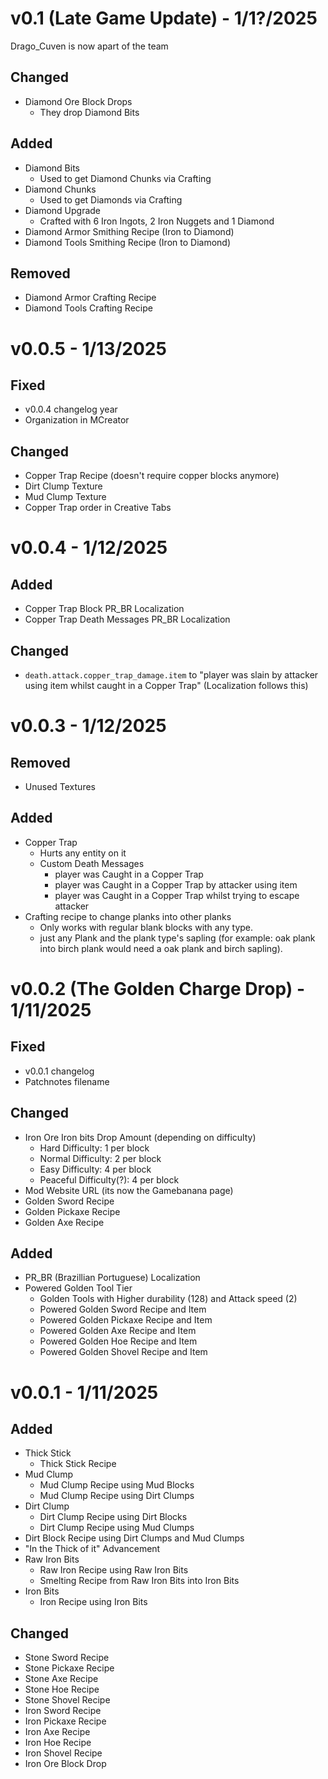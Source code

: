 # v0.1 (Late Game Update) - 1/1?/2025
Drago_Cuven is now apart of the team
## Changed
- Diamond Ore Block Drops
    - They drop Diamond Bits
## Added
- Diamond Bits
    - Used to get Diamond Chunks via Crafting
- Diamond Chunks
    - Used to get Diamonds via Crafting
- Diamond Upgrade
    - Crafted with 6 Iron Ingots, 2 Iron Nuggets and 1 Diamond
- Diamond Armor Smithing Recipe (Iron to Diamond)
- Diamond Tools Smithing Recipe (Iron to Diamond)
## Removed
- Diamond Armor Crafting Recipe
- Diamond Tools Crafting Recipe

# v0.0.5 - 1/13/2025
## Fixed
- v0.0.4 changelog year
- Organization in MCreator
## Changed
- Copper Trap Recipe (doesn't require copper blocks anymore)
- Dirt Clump Texture
- Mud Clump Texture
- Copper Trap order in Creative Tabs

# v0.0.4 - 1/12/2025
## Added
- Copper Trap Block PR_BR Localization
- Copper Trap Death Messages PR_BR Localization
## Changed
- `death.attack.copper_trap_damage.item` to "player was slain by attacker using item whilst caught in a Copper Trap" (Localization follows this)

# v0.0.3 - 1/12/2025
## Removed
- Unused Textures
## Added
- Copper Trap
    - Hurts any entity on it
    - Custom Death Messages
        - player was Caught in a Copper Trap
        - player was Caught in a Copper Trap by attacker using item
        - player was Caught in a Copper Trap whilst trying to escape attacker
- Crafting recipe to change planks into other planks
    - Only works with regular blank blocks with any type.
    - just any Plank and the plank type's sapling (for example: oak plank into birch plank would need a oak plank and birch sapling).

# v0.0.2 (The Golden Charge Drop) - 1/11/2025
## Fixed
- v0.0.1 changelog
- Patchnotes filename
## Changed
- Iron Ore Iron bits Drop Amount (depending on difficulty)
    - Hard Difficulty: 1 per block
    - Normal Difficulty: 2 per block
    - Easy Difficulty: 4 per block
    - Peaceful Difficulty(?): 4 per block
- Mod Website URL (its now the Gamebanana page)
- Golden Sword Recipe
- Golden Pickaxe Recipe
- Golden Axe Recipe
## Added
- PR_BR (Brazillian Portuguese) Localization
- Powered Golden Tool Tier
    - Golden Tools with Higher durability (128) and Attack speed (2)
    - Powered Golden Sword Recipe and Item
    - Powered Golden Pickaxe Recipe and Item
    - Powered Golden Axe Recipe and Item
    - Powered Golden Hoe Recipe and Item
    - Powered Golden Shovel Recipe and Item

# v0.0.1 - 1/11/2025
## Added
- Thick Stick
    - Thick Stick Recipe
- Mud Clump
    - Mud Clump Recipe using Mud Blocks
    - Mud Clump Recipe using Dirt Clumps
- Dirt Clump
    - Dirt Clump Recipe using Dirt Blocks
    - Dirt Clump Recipe using Mud Clumps
- Dirt Block Recipe using Dirt Clumps and Mud Clumps
- "In the Thick of it" Advancement
- Raw Iron Bits
    - Raw Iron Recipe using Raw Iron Bits
    - Smelting Recipe from Raw Iron Bits into Iron Bits
- Iron Bits
    - Iron Recipe using Iron Bits
## Changed
- Stone Sword Recipe
- Stone Pickaxe Recipe
- Stone Axe Recipe
- Stone Hoe Recipe
- Stone Shovel Recipe
- Iron Sword Recipe
- Iron Pickaxe Recipe
- Iron Axe Recipe
- Iron Hoe Recipe
- Iron Shovel Recipe
- Iron Ore Block Drop